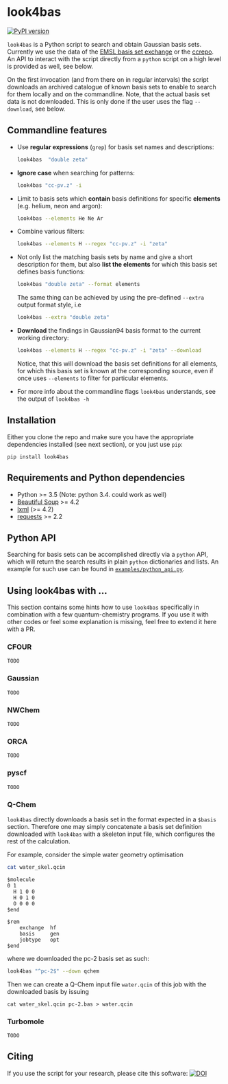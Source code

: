 # look4bas
[![PyPI version](https://img.shields.io/pypi/v/look4bas.svg)](https://pypi.org/project/look4bas)

``look4bas`` is a Python script to search and obtain Gaussian basis sets.
Currently we use the data of the
[EMSL basis set exchange](https://bse.pnl.gov/bse/portal)
or the [ccrepo](http://grant-hill.group.shef.ac.uk/ccrepo/).
An API to interact with the script directly from a `python` script
on a high level is provided as well, see below.

On the first invocation (and from there on in regular intervals) the script
downloads an archived catalogue of known basis sets to enable to search for
them locally and on the commandline.
Note, that the actual basis set data is not downloaded.
This is only done if the user uses the flag ``--download``, see below.


## Commandline features
- Use **regular expressions** (``grep``) for basis set names and descriptions:
  ```bash
  look4bas  "double zeta"
  ```
- **Ignore case** when searching for patterns:
  ```bash
  look4bas "cc-pv.z" -i
  ```
- Limit to basis sets which **contain** basis definitions for specific **elements**
  (e.g. helium, neon and argon):
  ```bash
  look4bas --elements He Ne Ar
  ```
- Combine various filters:
  ```bash
  look4bas --elements H --regex "cc-pv.z" -i "zeta"
  ```
- Not only list the matching basis sets by name and give a short description
  for them, but also **list the elements** for which this basis set defines
  basis functions:
  ```bash
  look4bas "double zeta" --format elements
  ```
  The same thing can be achieved by using the pre-defined ``--extra`` output
  format style, i.e
  ```bash
  look4bas --extra "double zeta"
  ```
- **Download** the findings in Gaussian94 basis format to the current working directory:
  ```bash
  look4bas --elements H --regex "cc-pv.z" -i "zeta" --download
  ```
  Notice, that this will download the basis set definitions for all elements,
  for which this basis set is known at the corresponding source,
  even if once uses ``--elements`` to filter for particular elements.

- For more info about the commandline flags ``look4bas`` understands,
  see the output of ``look4bas -h``


## Installation
Either you clone the repo and make sure you have the appropriate dependencies
installed (see next section), or you just use `pip`:
```
pip install look4bas
```

## Requirements and Python dependencies
- Python >= 3.5 (Note: python 3.4. could work as well)
- [Beautiful Soup](https://pypi.org/project/beautifulsoup4) >= 4.2
- [lxml](https://pypi.org/project/lxml) (>= 4.2)
- [requests](https://pypi.org/project/requests) >= 2.2


## Python API
Searching for basis sets can be accomplished directly via a `python` API,
which will return the search results in plain `python` dictionaries and lists.
An example for such use can be found in
[`examples/python_api.py`](examples/python_api.py).


## Using look4bas with ...
This section contains some hints how to use `look4bas` specifically
in combination with a few quantum-chemistry programs. If you use it
with other codes or feel some explanation is missing,
feel free to extend it here with a PR.

### CFOUR
```
TODO
```

### Gaussian
```
TODO
```


### NWChem
```
TODO
```

### ORCA
```
TODO
```

### pyscf
```
TODO
```

### Q-Chem
`look4bas` directly downloads a basis set in the format expected
in a `$basis` section. Therefore one may simply concatenate a
basis set definition downloaded with `look4bas`
with a skeleton input file, which configures the rest of the
calculation.

For example, consider the simple water geometry optimisation
```bash
cat water_skel.qcin
```
```
$molecule
0 1
  H 1 0 0
  H 0 1 0
  O 0 0 0
$end

$rem
    exchange  hf
    basis     gen
    jobtype   opt
$end
```
where we downloaded the pc-2 basis set as such:
```bash
look4bas "^pc-2$" --down qchem
```
Then we can create a Q-Chem input file `water.qcin` of this job
with the downloaded basis by issuing
```
cat water_skel.qcin pc-2.bas > water.qcin
```


### Turbomole
```
TODO
```


## Citing
If you use the script for your research, please cite this software:
[![DOI](https://zenodo.org/badge/89177225.svg)](https://zenodo.org/badge/latestdoi/89177225)
